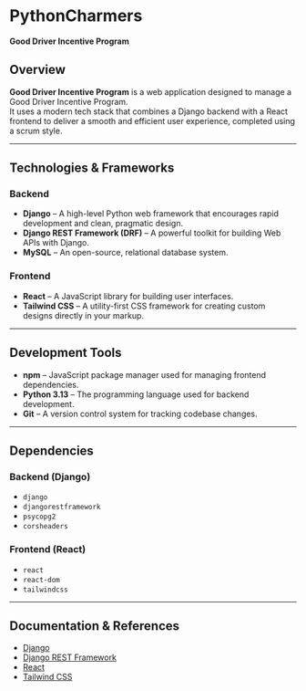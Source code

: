 # PythonCharmers
**Good Driver Incentive Program**

## Overview
**Good Driver Incentive Program** is a web application designed to manage a Good Driver Incentive Program.  
It uses a modern tech stack that combines a Django backend with a React frontend to deliver a smooth and efficient user experience, completed using a scrum style.

---

## Technologies & Frameworks

### Backend
- **Django** – A high-level Python web framework that encourages rapid development and clean, pragmatic design.
- **Django REST Framework (DRF)** – A powerful toolkit for building Web APIs with Django.
- **MySQL** – An open-source, relational database system.

### Frontend
- **React** – A JavaScript library for building user interfaces.
- **Tailwind CSS** – A utility-first CSS framework for creating custom designs directly in your markup.

---

## Development Tools
- **npm** – JavaScript package manager used for managing frontend dependencies.
- **Python 3.13** – The programming language used for backend development.
- **Git** – A version control system for tracking codebase changes.

---

## Dependencies

### Backend (Django)
- `django`
- `djangorestframework`
- `psycopg2`
- `corsheaders`

### Frontend (React)
- `react`
- `react-dom`
- `tailwindcss`

---

## Documentation & References
- [Django](https://www.djangoproject.com/start/)
- [Django REST Framework](https://www.django-rest-framework.org/)
- [React](https://react.dev/)
- [Tailwind CSS](https://tailwindcss.com/docs)
